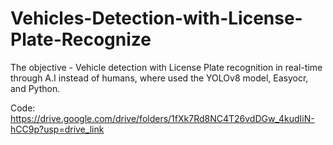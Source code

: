 # Vehicles-Detection-with-License-Plate-Recognize
The objective - Vehicle detection with License Plate recognition in real-time through A.I instead of humans, where used the YOLOv8 model, Easyocr, and Python.

Code: https://drive.google.com/drive/folders/1fXk7Rd8NC4T26vdDGw_4kudIiN-hCC9p?usp=drive_link
